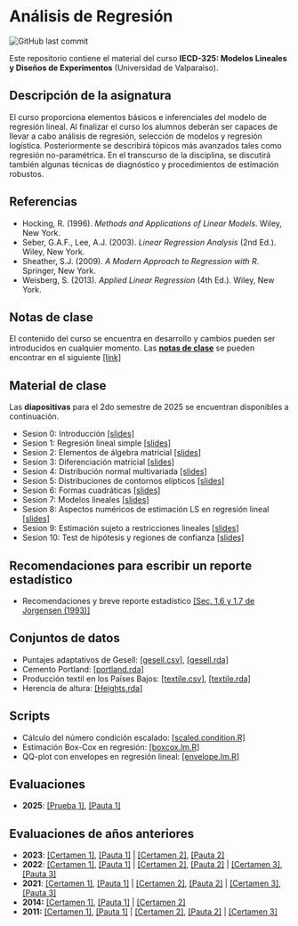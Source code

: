 # Análisis de Regresión
![GitHub last commit](https://img.shields.io/github/last-commit/faosorios/Curso-Regresion)

Este repositorio contiene el material del curso **IECD-325: Modelos Lineales y Diseños de Experimentos** (Universidad de Valparaiso).

## Descripción de la asignatura

El curso proporciona elementos básicos e inferenciales del modelo de regresión lineal. Al finalizar el curso los alumnos deberán ser capaces de llevar a cabo análisis de regresión, selección de modelos y regresión logística. Posteriormente se describirá tópicos más avanzados tales como regresión no-paramétrica. En el transcurso de la disciplina, se discutirá también algunas técnicas de diagnóstico y procedimientos de estimación robustos.

## Referencias 

* Hocking, R. (1996). *Methods and Applications of Linear Models*. Wiley, New York.
* Seber, G.A.F., Lee, A.J. (2003). *Linear Regression Analysis* (2nd Ed.). Wiley, New York.
* Sheather, S.J. (2009). *A Modern Approach to Regression with R*. Springer, New York.
* Weisberg, S. (2013). *Applied Linear Regression* (4th Ed.). Wiley, New York.

## Notas de clase

El contenido del curso se encuentra en desarrollo y cambios pueden ser introducidos en cualquier momento. Las [**notas de clase**](https://github.com/faosorios/Curso-Regresion/blob/main/notas%20de%20clase/analisis-regresion.pdf) se pueden encontrar en el siguiente [[link]](https://github.com/faosorios/Curso-Regresion/blob/main/notas%20de%20clase/analisis-regresion.pdf)

## Material de clase

Las **diapositivas** para el 2do semestre de 2025 se encuentran disponibles a continuación.

- Sesion 0: Introducción [[slides]](https://github.com/faosorios/Curso-Regresion/blob/main/diapositivas/2025/slides-00.pdf)
- Sesion 1: Regresión lineal simple [[slides]](https://github.com/faosorios/Curso-Regresion/blob/main/diapositivas/2025/slides-01.pdf)
- Sesion 2: Elementos de álgebra matricial [[slides]](https://github.com/faosorios/Curso-Regresion/blob/main/diapositivas/2025/slides-02.pdf)
- Sesion 3: Diferenciación matricial [[slides]](https://github.com/faosorios/Curso-Regresion/blob/main/diapositivas/2025/slides-03.pdf)
- Sesion 4: Distribución normal multivariada [[slides]](https://github.com/faosorios/Curso-Regresion/blob/main/diapositivas/2025/slides-04.pdf)
- Sesion 5: Distribuciones de contornos elípticos [[slides]](https://github.com/faosorios/Curso-Regresion/blob/main/diapositivas/2025/slides-05.pdf)
- Sesion 6: Formas cuadráticas [[slides]](https://github.com/faosorios/Curso-Regresion/blob/main/diapositivas/2025/slides-06.pdf)
- Sesion 7: Modelos lineales [[slides]](https://github.com/faosorios/Curso-Regresion/blob/main/diapositivas/2025/slides-07.pdf)
- Sesion 8: Aspectos numéricos de estimación LS en regresión lineal [[slides]](https://github.com/faosorios/Curso-Regresion/blob/main/diapositivas/2025/slides-08.pdf)
- Sesion 9: Estimación sujeto a restricciones lineales [[slides]](https://github.com/faosorios/Curso-Regresion/blob/main/diapositivas/2025/slides-09.pdf)
- Sesion 10: Test de hipótesis y regiones de confianza [[slides]](https://github.com/faosorios/Curso-Regresion/blob/main/diapositivas/2025/slides-10.pdf)

## Recomendaciones para escribir un reporte estadístico

- Recomendaciones y breve reporte estadístico [[Sec. 1.6 y 1.7 de Jorgensen (1993)]](https://github.com/faosorios/Curso-Regresion/blob/main/reportes_estadisticos.pdf)

## Conjuntos de datos

- Puntajes adaptativos de Gesell: [[gesell.csv]](https://github.com/faosorios/Curso-Regresion/blob/main/datasets/gesell.csv), [[gesell.rda]](https://github.com/faosorios/Curso-Regresion/blob/main/datasets/gesell.rda)
- Cemento Portland: [[portland.rda]](https://github.com/faosorios/Curso-Regresion/blob/main/datasets/portland.rda)
- Producción textil en los Países Bajos: [[textile.csv]](https://github.com/faosorios/Curso-Regresion/blob/main/datasets/textile.csv), [[textile.rda]](https://github.com/faosorios/Curso-Regresion/blob/main/datasets/textile.rda)
- Herencia de altura: [[Heights.rda]](https://github.com/faosorios/Curso-Regresion/blob/main/datasets/Heights.rda)

## Scripts 

- Cálculo del número condición escalado: [[scaled.condition.R]](https://github.com/faosorios/Curso-Regresion/blob/main/scripts/scaled.condition.R)
- Estimación Box-Cox en regresión: [[boxcox.lm.R]](https://github.com/faosorios/Curso-Regresion/blob/main/scripts/boxcox.lm.R)
- QQ-plot con envelopes en regresión lineal: [[envelope.lm.R]](https://github.com/faosorios/Curso-Regresion/blob/main/scripts/envelope.lm.R)

## Evaluaciones
- **2025**: [[Prueba 1]](https://github.com/faosorios/Curso-Regresion/blob/main/evaluaciones/IECD325-P1_2025.pdf), [[Pauta 1]](https://github.com/faosorios/Curso-Regresion/blob/main/evaluaciones/IECD325-R1_2025.pdf)

## Evaluaciones de años anteriores

- **2023**: [[Certamen 1]](https://github.com/faosorios/Curso-Regresion/blob/main/evaluaciones/MAT266-C1_2023.pdf), [[Pauta 1]](https://github.com/faosorios/Curso-Regresion/blob/main/evaluaciones/MAT266-P1_2023.pdf) | [[Certamen 2]](https://github.com/faosorios/Curso-Regresion/blob/main/evaluaciones/MAT266-C2_2023.pdf), [[Pauta 2]](https://github.com/faosorios/Curso-Regresion/blob/main/evaluaciones/MAT266-P2_2023.pdf)
- **2022**: [[Certamen 1]](https://github.com/faosorios/Curso-Regresion/blob/main/evaluaciones/MAT266-C1_2022.pdf), [[Pauta 1]](https://github.com/faosorios/Curso-Regresion/blob/main/evaluaciones/MAT266-P1_2022.pdf) | [[Certamen 2]](https://github.com/faosorios/Curso-Regresion/blob/main/evaluaciones/MAT266-C2_2022.pdf), [[Pauta 2]](https://github.com/faosorios/Curso-Regresion/blob/main/evaluaciones/MAT266-P2_2022.pdf) | [[Certamen 3]](https://github.com/faosorios/Curso-Regresion/blob/main/evaluaciones/MAT266-C3_2022.pdf), [[Pauta 3]](https://github.com/faosorios/Curso-Regresion/blob/main/evaluaciones/MAT266-P3_2022.pdf)
- **2021**: [[Certamen 1]](https://github.com/faosorios/Curso-Regresion/blob/main/evaluaciones/MAT266-C1_2021.pdf), [[Pauta 1]](https://github.com/faosorios/Curso-Regresion/blob/main/evaluaciones/MAT266-P1_2021.pdf) | [[Certamen 2]](https://github.com/faosorios/Curso-Regresion/blob/main/evaluaciones/MAT266-C2_2021.pdf), [[Pauta 2]](https://github.com/faosorios/Curso-Regresion/blob/main/evaluaciones/MAT266-P2_2021.pdf) | [[Certamen 3]](https://github.com/faosorios/Curso-Regresion/blob/main/evaluaciones/MAT266-C3_2021.pdf), [[Pauta 3]](https://github.com/faosorios/Curso-Regresion/blob/main/evaluaciones/MAT266-P3_2021.pdf)
- **2014:** [[Certamen 1]](https://github.com/faosorios/Curso-Regresion/blob/main/evaluaciones/MAT266-C1_2014.pdf), [[Pauta 1]](https://github.com/faosorios/Curso-Regresion/blob/main/evaluaciones/MAT266-P1_2014.pdf) | [[Certamen 2]](https://github.com/faosorios/Curso-Regresion/blob/main/evaluaciones/MAT266-C2_2014.pdf)
- **2011:** [[Certamen 1]](https://github.com/faosorios/Curso-Regresion/blob/main/evaluaciones/MAT266-C1_2011.pdf), [[Pauta 1]](https://github.com/faosorios/Curso-Regresion/blob/main/evaluaciones/MAT266-P1_2011.pdf) | [[Certamen 2]](https://github.com/faosorios/Curso-Regresion/blob/main/evaluaciones/MAT266-C2_2011.pdf), [[Pauta 2]](https://github.com/faosorios/Curso-Regresion/blob/main/evaluaciones/MAT266-P2_2011.pdf) | [[Certamen 3]](https://github.com/faosorios/Curso-Regresion/blob/main/evaluaciones/MAT266-C3_2011.pdf)
